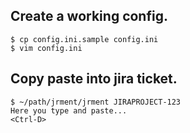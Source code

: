## Create a working config.
```
$ cp config.ini.sample config.ini
$ vim config.ini
```

## Copy paste into jira ticket.
```
$ ~/path/jrment/jrment JIRAPROJECT-123
Here you type and paste...
<Ctrl-D>
```
